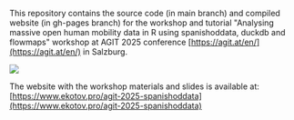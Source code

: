 This repository contains the source code (in main branch) and compiled website (in gh-pages branch) for the workshop and tutorial "Analysing massive open human mobility data in R using spanishoddata, duckdb and flowmaps" workshop at AGIT 2025 conference [https://agit.at/en/](https://agit.at/en/) in Salzburg.

![](media/agit-spod.png)

The website with the workshop materials and slides is available at: [https://www.ekotov.pro/agit-2025-spanishoddata](https://www.ekotov.pro/agit-2025-spanishoddata)
